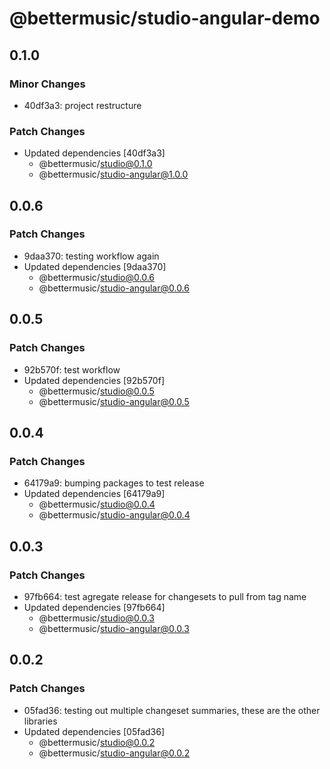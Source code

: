 # @bettermusic/studio-angular-demo

## 0.1.0

### Minor Changes

- 40df3a3: project restructure

### Patch Changes

- Updated dependencies [40df3a3]
  - @bettermusic/studio@0.1.0
  - @bettermusic/studio-angular@1.0.0

## 0.0.6

### Patch Changes

- 9daa370: testing workflow again
- Updated dependencies [9daa370]
  - @bettermusic/studio@0.0.6
  - @bettermusic/studio-angular@0.0.6

## 0.0.5

### Patch Changes

- 92b570f: test workflow
- Updated dependencies [92b570f]
  - @bettermusic/studio@0.0.5
  - @bettermusic/studio-angular@0.0.5

## 0.0.4

### Patch Changes

- 64179a9: bumping packages to test release
- Updated dependencies [64179a9]
  - @bettermusic/studio@0.0.4
  - @bettermusic/studio-angular@0.0.4

## 0.0.3

### Patch Changes

- 97fb664: test agregate release for changesets to pull from tag name
- Updated dependencies [97fb664]
  - @bettermusic/studio@0.0.3
  - @bettermusic/studio-angular@0.0.3

## 0.0.2

### Patch Changes

- 05fad36: testing out multiple changeset summaries, these are the other libraries
- Updated dependencies [05fad36]
  - @bettermusic/studio@0.0.2
  - @bettermusic/studio-angular@0.0.2
